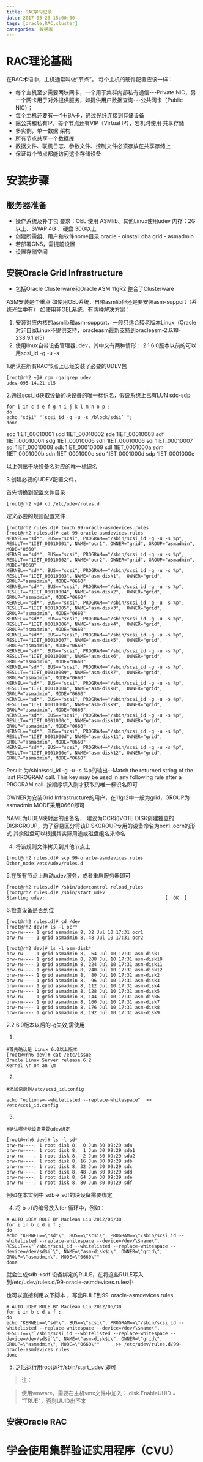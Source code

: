 ```yaml
---
title: RAC学习记录
date: 2017-05-23 15:00:00
tags: [oracle,RAC,cluster]
categories: 数据库
---
```

# RAC理论基础
在RAC术语中，主机通常叫做“节点”。
每个主机的硬件配置应该一样：
 - 每个主机至少需要两块网卡，一个用于集群内部私有通信---Private NIC，另一个网卡用于对外提供服务，如提供用户数据查询---公共网卡（Public NIC）；
 - 每个主机还要有一个HBA卡，通过光纤连接到存储设备
 - 除公共和私有IP，每个节点还有VIP（Virtual IP），宕机时使用
     共享存储
 - 多实例，单一数据 架构
 - 所有节点共享一个数据库
 - 数据文件、联机日志、参数文件、控制文件必须存放在共享存储上
 - 保证每个节点都能访问这个存储设备
     <!--more-->

# 安装步骤
## 服务器准备
- 操作系统及补丁包
  要求：OEL 使用 ASMlib、其他Linux使用udev
      内存：2G以上、SWAP 4G 、硬盘 30G以上
- 创建所需组、用户和软件home目录
   oracle - oinstall dba
    grid   - asmadmin
- 若部署GNS，需提前设置
- 设置存储空间

## 安装Oracle Grid Infrastructure
- 包括Oracle Clusterware和Oracle ASM
  11gR2 整合了Clusterware

ASM安装是个重点
如使用OEL系统，自带asmlib但还是要安装asm-support（系统光盘中有）
如使用非OEL系统，有两种解决方案：
1. 安装对应内核的asmlib和asm-support，一般只适合较老版本Linux（Oracle对非自家Linux不提供支持，oracleasm最新支持到oracleasm-2.6.18-238.9.1.el5）
2. 使用linux自带设备管理器udev，其中又有两种情形：
  2.1 6.0版本以前的可以用scsi_id -g -u -s


1.确认在所有RAC节点上已经安装了必要的UDEV包
```shell
[root@rh2 ~]# rpm -qa|grep udev
udev-095-14.21.el5
```
2.通过scsi_id获取设备的块设备的唯一标识名，假设系统上已有LUN sdc-sdp
```shell
for i in c d e f g h i j k l m n o p ;
do
echo "sd$i" "`scsi_id -g -u -s /block/sd$i` ";
done
```

sdc 1IET_00010001
sdd 1IET_00010002
sde 1IET_00010003
sdf 1IET_00010004
sdg 1IET_00010005
sdh 1IET_00010006
sdi 1IET_00010007
sdj 1IET_00010008
sdk 1IET_00010009
sdl 1IET_0001000a
sdm 1IET_0001000b
sdn 1IET_0001000c
sdo 1IET_0001000d
sdp 1IET_0001000e 

以上列出于块设备名对应的唯一标识名

3.创建必要的UDEV配置文件，

首先切换到配置文件目录
```shell
[root@rh2 ~]# cd /etc/udev/rules.d
```
定义必要的规则配置文件
```shell
[root@rh2 rules.d]# touch 99-oracle-asmdevices.rules 
[root@rh2 rules.d]# cat 99-oracle-asmdevices.rules
KERNEL=="sd*", BUS=="scsi", PROGRAM=="/sbin/scsi_id -g -u -s %p", RESULT=="1IET_00010001", NAME="ocr1", OWNER="grid", GROUP="asmadmin", MODE="0660"
KERNEL=="sd*", BUS=="scsi", PROGRAM=="/sbin/scsi_id -g -u -s %p", RESULT=="1IET_00010002", NAME="ocr2", OWNER="grid", GROUP="asmadmin", MODE="0660"
KERNEL=="sd*", BUS=="scsi", PROGRAM=="/sbin/scsi_id -g -u -s %p", RESULT=="1IET_00010003", NAME="asm-disk1",  OWNER="grid",  GROUP="asmadmin", MODE="0660"
KERNEL=="sd*", BUS=="scsi", PROGRAM=="/sbin/scsi_id -g -u -s %p", RESULT=="1IET_00010004", NAME="asm-disk2",  OWNER="grid",  GROUP="asmadmin", MODE="0660"
KERNEL=="sd*", BUS=="scsi", PROGRAM=="/sbin/scsi_id -g -u -s %p", RESULT=="1IET_00010005", NAME="asm-disk3",  OWNER="grid",  GROUP="asmadmin", MODE="0660"
KERNEL=="sd*", BUS=="scsi", PROGRAM=="/sbin/scsi_id -g -u -s %p", RESULT=="1IET_00010006", NAME="asm-disk4",  OWNER="grid",  GROUP="asmadmin", MODE="0660"
KERNEL=="sd*", BUS=="scsi", PROGRAM=="/sbin/scsi_id -g -u -s %p", RESULT=="1IET_00010007", NAME="asm-disk5",  OWNER="grid",  GROUP="asmadmin", MODE="0660"
KERNEL=="sd*", BUS=="scsi", PROGRAM=="/sbin/scsi_id -g -u -s %p", RESULT=="1IET_00010008", NAME="asm-disk6",  OWNER="grid",  GROUP="asmadmin", MODE="0660"
KERNEL=="sd*", BUS=="scsi", PROGRAM=="/sbin/scsi_id -g -u -s %p", RESULT=="1IET_00010009", NAME="asm-disk7",  OWNER="grid",  GROUP="asmadmin", MODE="0660"
KERNEL=="sd*", BUS=="scsi", PROGRAM=="/sbin/scsi_id -g -u -s %p", RESULT=="1IET_0001000a", NAME="asm-disk8",  OWNER="grid",  GROUP="asmadmin", MODE="0660"
KERNEL=="sd*", BUS=="scsi", PROGRAM=="/sbin/scsi_id -g -u -s %p", RESULT=="1IET_0001000b", NAME="asm-disk9",  OWNER="grid",  GROUP="asmadmin", MODE="0660"
KERNEL=="sd*", BUS=="scsi", PROGRAM=="/sbin/scsi_id -g -u -s %p", RESULT=="1IET_0001000c", NAME="asm-disk10", OWNER="grid",  GROUP="asmadmin", MODE="0660"
KERNEL=="sd*", BUS=="scsi", PROGRAM=="/sbin/scsi_id -g -u -s %p", RESULT=="1IET_0001000d", NAME="asm-disk11", OWNER="grid",  GROUP="asmadmin", MODE="0660"
KERNEL=="sd*", BUS=="scsi", PROGRAM=="/sbin/scsi_id -g -u -s %p", RESULT=="1IET_0001000e", NAME="asm-disk12", OWNER="grid",  GROUP="asmadmin", MODE="0660"
```
Result 为/sbin/scsi_id -g -u -s %p的输出--Match the returned string of the last PROGRAM call. This key may be
used in any following rule after a PROGRAM call.
按顺序填入刚才获取的唯一标识名即可

OWNER为安装Grid Infrastructure的用户，在11gr2中一般为grid，GROUP为asmadmin
MODE采用0660即可

NAME为UDEV映射后的设备名，
建议为OCR和VOTE DISK创建独立的DISKGROUP，为了容易区分将该DISKGROUP专用的设备命名为ocr1..ocrn的形式
其余磁盘可以根据其实际用途或磁盘组名来命名

4. 将该规则文件拷贝到其他节点上
```shell
[root@rh2 rules.d]# scp 99-oracle-asmdevices.rules Other_node:/etc/udev/rules.d
```
5.在所有节点上启动udev服务，或者重启服务器即可
```shell
[root@rh2 rules.d]# /sbin/udevcontrol reload_rules
[root@rh2 rules.d]# /sbin/start_udev
Starting udev:                                            [  OK  ]
```
6.检查设备是否到位
```shell
[root@rh2 rules.d]# cd /dev
[root@rh2 dev]# ls -l ocr*
brw-rw---- 1 grid asmadmin 8, 32 Jul 10 17:31 ocr1
brw-rw---- 1 grid asmadmin 8, 48 Jul 10 17:31 ocr2

[root@rh2 dev]# ls -l asm-disk*
brw-rw---- 1 grid asmadmin 8,  64 Jul 10 17:31 asm-disk1
brw-rw---- 1 grid asmadmin 8, 208 Jul 10 17:31 asm-disk10
brw-rw---- 1 grid asmadmin 8, 224 Jul 10 17:31 asm-disk11
brw-rw---- 1 grid asmadmin 8, 240 Jul 10 17:31 asm-disk12
brw-rw---- 1 grid asmadmin 8,  80 Jul 10 17:31 asm-disk2
brw-rw---- 1 grid asmadmin 8,  96 Jul 10 17:31 asm-disk3
brw-rw---- 1 grid asmadmin 8, 112 Jul 10 17:31 asm-disk4
brw-rw---- 1 grid asmadmin 8, 128 Jul 10 17:31 asm-disk5
brw-rw---- 1 grid asmadmin 8, 144 Jul 10 17:31 asm-disk6
brw-rw---- 1 grid asmadmin 8, 160 Jul 10 17:31 asm-disk7
brw-rw---- 1 grid asmadmin 8, 176 Jul 10 17:31 asm-disk8
brw-rw---- 1 grid asmadmin 8, 192 Jul 10 17:31 asm-disk9
```

  2.2 6.0版本以后的-g失效,需使用

1.
```shell
#首先确认是 Linux 6.0以上版本
[root@vrh6 dev]# cat /etc/issue          
Oracle Linux Server release 6.2
Kernel \r on an \m
```
2.
```shell
#添加记录到/etc/scsi_id.config

echo "options=--whitelisted --replace-whitespace"  >> /etc/scsi_id.config
```
3. ​
```shell
#确认哪些块设备需要udev绑定

[root@vrh6 dev]# ls -l sd*
brw-rw----. 1 root disk 8,  0 Jun 30 09:29 sda
brw-rw----. 1 root disk 8,  1 Jun 30 09:29 sda1
brw-rw----. 1 root disk 8,  2 Jun 30 09:29 sda2
brw-rw----. 1 root disk 8, 16 Jun 30 09:29 sdb
brw-rw----. 1 root disk 8, 32 Jun 30 09:29 sdc
brw-rw----. 1 root disk 8, 48 Jun 30 09:29 sdd
brw-rw----. 1 root disk 8, 64 Jun 30 09:29 sde
brw-rw----. 1 root disk 8, 80 Jun 30 09:29 sdf
```
例如在本实例中 sdb-> sdf的块设备需要绑定

4. 将 b->f的编号放入for 循环中，例如：
```shell
# AUTO UDEV RULE BY Maclean Liu 2012/06/30
for i in b c d e f ;
do
echo "KERNEL==\"sd*\", BUS==\"scsi\", PROGRAM==\"/sbin/scsi_id --whitelisted --replace-whitespace --device=/dev/\$name\", RESULT==\"`/sbin/scsi_id --whitelisted --replace-whitespace --device=/dev/sd$i`\", NAME=\"asm-disk$i\", OWNER=\"grid\", GROUP=\"asmadmin\", MODE=\"0660\""      
done
```
就会生成sdb->sdf 设备绑定的RULE，在将这些RULE写入到/etc/udev/rules.d/99-oracle-asmdevices.rules中

也可以直接利用以下脚本 ，写出RULE到99-oracle-asmdevices.rules
```shell
# AUTO UDEV RULE BY Maclean Liu 2012/06/30
for i in b c d e f ;
do
echo "KERNEL==\"sd*\", BUS==\"scsi\", PROGRAM==\"/sbin/scsi_id --whitelisted --replace-whitespace --device=/dev/\$name\", RESULT==\"`/sbin/scsi_id --whitelisted --replace-whitespace --device=/dev/sd$i`\", NAME=\"asm-disk$i\", OWNER=\"grid\", GROUP=\"asmadmin\", MODE=\"0660\""      >> /etc/udev/rules.d/99-oracle-asmdevices.rules
done
```
5. 之后运行用root运行/sbin/start_udev  即可

> 注：

> 使用vmware，需要在主机vmx文件中加入： disk.EnableUUID = "TRUE"，否则UUID出不来

## 安装Oracle RAC

# 学会使用集群验证实用程序（CVU）

